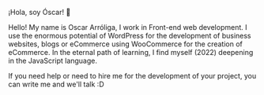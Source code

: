  ¡Hola, soy Óscar! 👋

<!--
**oscararroliga/oscararroliga** is a ✨ _special_ ✨ repository because its `README.md` (this file) appears on your GitHub profile.

Here are some ideas to get you started:

- 🔭 I’m currently working on ...
- 🌱 I’m currently learning ...
- 👯 I’m looking to collaborate on ...
- 🤔 I’m looking for help with ...
- 💬 Ask me about ...
- 📫 How to reach me: ...
- 😄 Pronouns: ...
- ⚡ Fun fact: ...
-->
Hello! My name is Oscar Arróliga, I work in Front-end web development. I use the enormous potential of WordPress for the development of business websites, blogs or eCommerce using WooCommerce for the creation of eCommerce. 
In the eternal path of learning, I find myself (2022) deepening in the JavaScript language.


If you need help or need to hire me for the development of your project, you can write me and we'll talk :D

